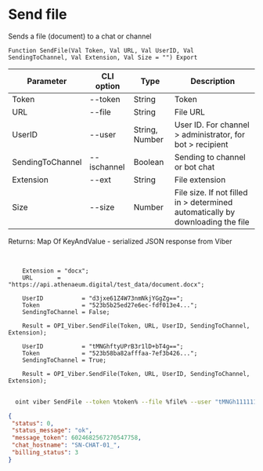 ﻿---
sidebar_position: 3
---

# Send file
 Sends a file (document) to a chat or channel



`Function SendFile(Val Token, Val URL, Val UserID, Val SendingToChannel, Val Extension, Val Size = "") Export`

  | Parameter | CLI option | Type | Description |
  |-|-|-|-|
  | Token | --token | String | Token |
  | URL | --file | String | File URL |
  | UserID | --user | String, Number | User ID. For channel > administrator, for bot > recipient |
  | SendingToChannel | --ischannel | Boolean | Sending to channel or bot chat |
  | Extension | --ext | String | File extension |
  | Size | --size | Number | File size. If not filled in > determined automatically by downloading the file |

  
  Returns:  Map Of KeyAndValue - serialized JSON response from Viber

<br/>




```bsl title="Code example"
    Extension = "docx";
    URL       = "https://api.athenaeum.digital/test_data/document.docx";

    UserID           = "d3jxe61Z4W73nmNkjYGgZg==";
    Token            = "523b5b25ed27e6ec-fdf013e4...";
    SendingToChannel = False;

    Result = OPI_Viber.SendFile(Token, URL, UserID, SendingToChannel, Extension);

    UserID           = "tMNGhftyUPrB3r1lD+bT4g==";
    Token            = "523b58ba82afffaa-7ef3b426...";
    SendingToChannel = True;

    Result = OPI_Viber.SendFile(Token, URL, UserID, SendingToChannel, Extension);
```



```sh title="CLI command example"
    
  oint viber SendFile --token %token% --file %file% --user "tMNGh111111111D+bT4g" --ischannel %ischannel% --ext %ext% --size %size%

```

```json title="Result"
{
 "status": 0,
 "status_message": "ok",
 "message_token": 6024682567270547758,
 "chat_hostname": "SN-CHAT-01_",
 "billing_status": 3
}
```
